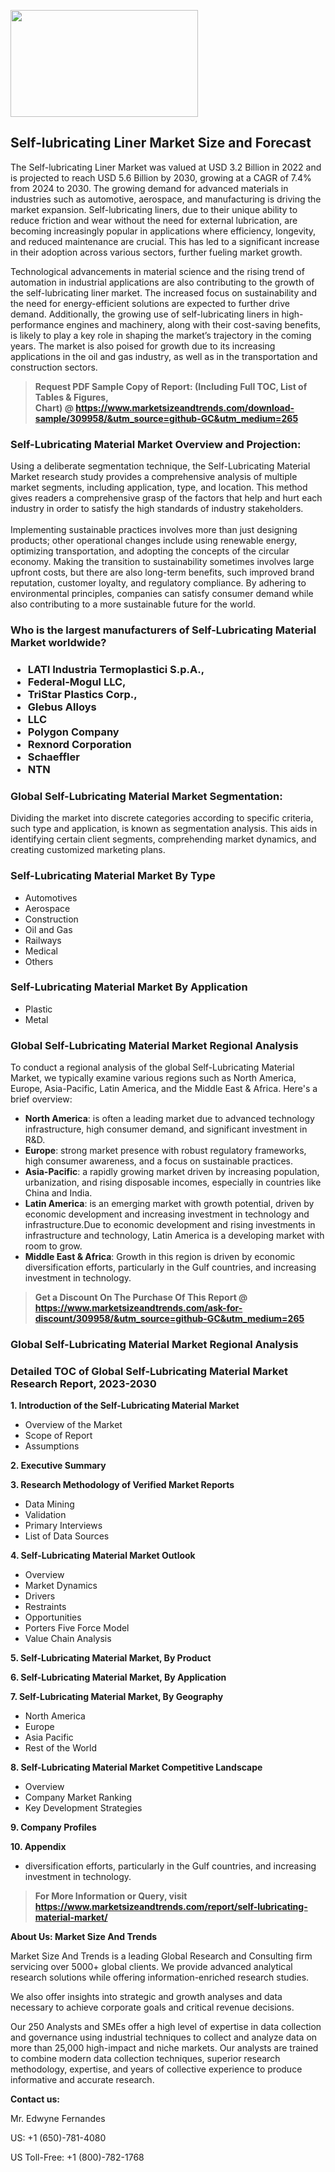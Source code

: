 <p><img class="alignnone size-medium wp-image-20088" src="https://ffe5etoiles.com/wp-content/uploads/2024/12/MST1-300x171.png" alt="" width="300" height="171" /></p><h2>Self-lubricating Liner Market Size and Forecast</h2><p>The Self-lubricating Liner Market was valued at USD 3.2 Billion in 2022 and is projected to reach USD 5.6 Billion by 2030, growing at a CAGR of 7.4% from 2024 to 2030. The growing demand for advanced materials in industries such as automotive, aerospace, and manufacturing is driving the market expansion. Self-lubricating liners, due to their unique ability to reduce friction and wear without the need for external lubrication, are becoming increasingly popular in applications where efficiency, longevity, and reduced maintenance are crucial. This has led to a significant increase in their adoption across various sectors, further fueling market growth.</p><p>Technological advancements in material science and the rising trend of automation in industrial applications are also contributing to the growth of the self-lubricating liner market. The increased focus on sustainability and the need for energy-efficient solutions are expected to further drive demand. Additionally, the growing use of self-lubricating liners in high-performance engines and machinery, along with their cost-saving benefits, is likely to play a key role in shaping the market’s trajectory in the coming years. The market is also poised for growth due to its increasing applications in the oil and gas industry, as well as in the transportation and construction sectors.</p></p><blockquote id="" class=""><strong>Request PDF Sample Copy of Report: (Including Full TOC, List of Tables &amp; Figures, Chart)&nbsp;@&nbsp;<strong><a href="https://www.marketsizeandtrends.com/download-sample/309958/&utm_source=github-GC&utm_medium=265" target="_blank">https://www.marketsizeandtrends.com/download-sample/309958/&utm_source=github-GC&utm_medium=265</a></strong></strong></blockquote><h3 id="" class="">Self-Lubricating Material Market&nbsp;Overview and Projection:</h3><p id="" class="">Using a deliberate segmentation technique, the Self-Lubricating Material Market research study provides a comprehensive analysis of multiple market segments, including application, type, and location. This method gives readers a comprehensive grasp of the factors that help and hurt each industry in order to satisfy the high standards of industry stakeholders. <br /> <br />Implementing sustainable practices involves more than just designing products; other operational changes include using renewable energy, optimizing transportation, and adopting the concepts of the circular economy. Making the transition to sustainability sometimes involves large upfront costs, but there are also long-term benefits, such improved brand reputation, customer loyalty, and regulatory compliance. By adhering to environmental principles, companies can satisfy consumer demand while also contributing to a more sustainable future for the world.</p><h3 id="" class="">Who is the largest manufacturers of&nbsp;Self-Lubricating Material Market worldwide?</h3><h3 class=""><p><ul><li>LATI Industria Termoplastici S.p.A., </li><li> Federal-Mogul LLC, </li><li> TriStar Plastics Corp., </li><li> Glebus Alloys </li><li> LLC </li><li> Polygon Company </li><li> Rexnord Corporation </li><li> Schaeffler </li><li> NTN</li></ul></p></h3><h3 id="" class="">Global&nbsp;Self-Lubricating Material Market Segmentation:</h3><p id="" class="">Dividing the market into discrete categories according to specific criteria, such type and application, is known as segmentation analysis. This aids in identifying certain client segments, comprehending market dynamics, and creating customized marketing plans.</p><h3 id="" class="">Self-Lubricating Material Market&nbsp;By Type</h3><p><p><ul><li>Automotives</li><li> Aerospace</li><li> Construction</li><li> Oil and Gas</li><li> Railways</li><li> Medical</li><li> Others</p></li></ul></p></p><h3 id="" class="">Self-Lubricating Material Market&nbsp;By Application</h3><p class=""><p><ul><li>Plastic</li><li> Metal</li></ul></p></p><h3 id="" class="">Global Self-Lubricating Material Market Regional Analysis</h3><p id="" class="">To conduct a regional analysis of the global Self-Lubricating Material Market, we typically examine various regions such as North America, Europe, Asia-Pacific, Latin America, and the Middle East &amp; Africa. Here's a brief overview:</p><ul><li><strong>North America</strong>: is often a leading market due to advanced technology infrastructure, high consumer demand, and significant investment in R&amp;D.</li><li><strong>Europe</strong>: strong market presence with robust regulatory frameworks, high consumer awareness, and a focus on sustainable practices.</li><li><strong>Asia-Pacific</strong>: a rapidly growing market driven by increasing population, urbanization, and rising disposable incomes, especially in countries like China and India.</li><li><strong>Latin America</strong>: is an emerging market with growth potential, driven by economic development and increasing investment in technology and infrastructure.Due to economic development and rising investments in infrastructure and technology, Latin America is a developing market with room to grow.</li><li><strong>Middle East &amp; Africa</strong>: Growth in this region is driven by economic diversification efforts, particularly in the Gulf countries, and increasing investment in technology.</li></ul><blockquote id="" class=""><strong>Get a Discount On The Purchase Of This Report @ <strong><a href="https://www.marketsizeandtrends.com/ask-for-discount/309958/&utm_source=github-GC&utm_medium=265" target="_blank">https://www.marketsizeandtrends.com/ask-for-discount/309958/&utm_source=github-GC&utm_medium=265</a></strong></strong></blockquote><h3 id="" class="">Global Self-Lubricating Material Market Regional Analysis</h3><h3 id="" class="">Detailed TOC of Global Self-Lubricating Material Market Research Report, 2023-2030</h3><p id="" class=""><strong>1. Introduction of the Self-Lubricating Material Market</strong></p><ul><li>Overview of the Market</li><li>Scope of Report</li><li>Assumptions</li></ul><p id="" class=""><strong>2. Executive Summary</strong></p><p id="" class=""><strong>3. Research Methodology of Verified Market Reports</strong></p><ul><li>Data Mining</li><li>Validation</li><li>Primary Interviews</li><li>List of Data Sources</li></ul><p id="" class=""><strong>4. Self-Lubricating Material Market Outlook</strong></p><ul><li>Overview</li><li>Market Dynamics</li><li>Drivers</li><li>Restraints</li><li>Opportunities</li><li>Porters Five Force Model</li><li>Value Chain Analysis</li></ul><p id="" class=""><strong>5. Self-Lubricating Material Market, By Product</strong></p><p id="" class=""><strong>6. Self-Lubricating Material Market, By Application</strong></p><p id="" class=""><strong>7. Self-Lubricating Material Market, By Geography</strong></p><ul><li>North America</li><li>Europe</li><li>Asia Pacific</li><li>Rest of the World</li></ul><p id="" class=""><strong>8. Self-Lubricating Material Market Competitive Landscape</strong></p><ul><li>Overview</li><li>Company Market Ranking</li><li>Key Development Strategies</li></ul><p id="" class=""><strong>9. Company Profiles</strong></p><p id="" class=""><strong>10. Appendix</strong></p><ul><li>diversification efforts, particularly in the Gulf countries, and increasing investment in technology.</li></ul><blockquote id="" class=""><strong>For More Information or Query, visit <strong><strong><a href="https://www.marketsizeandtrends.com/report/self-lubricating-material-market/" target="_blank">https://www.marketsizeandtrends.com/report/self-lubricating-material-market/</a></strong></strong></strong></blockquote><p id="" class=""><strong>About Us: Market Size And Trends</strong></p><p id="" class="">Market Size And Trends is a leading Global Research and Consulting firm servicing over 5000+ global clients. We provide advanced analytical research solutions while offering information-enriched research studies.</p><p id="" class="">We also offer insights into strategic and growth analyses and data necessary to achieve corporate goals and critical revenue decisions.</p><p id="" class="">Our 250 Analysts and SMEs offer a high level of expertise in data collection and governance using industrial techniques to collect and analyze data on more than 25,000 high-impact and niche markets. Our analysts are trained to combine modern data collection techniques, superior research methodology, expertise, and years of collective experience to produce informative and accurate research.</p><p id="" class=""><strong>Contact us:</strong></p><p id="" class="">Mr. Edwyne Fernandes</p><p id="" class="">US: +1 (650)-781-4080</p><p id="" class="">US Toll-Free: +1 (800)-782-1768</p>
